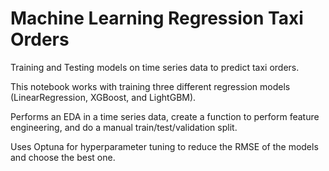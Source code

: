 # Machine Learning Regression Taxi Orders

Training and Testing models on time series data to predict taxi orders.

This notebook works with training three different regression models (LinearRegression, XGBoost, and LightGBM).

Performs an EDA in a time series data, create a function to perform feature engineering, and do a manual train/test/validation split.

Uses Optuna for hyperparameter tuning to reduce the RMSE of the models and choose the best one.